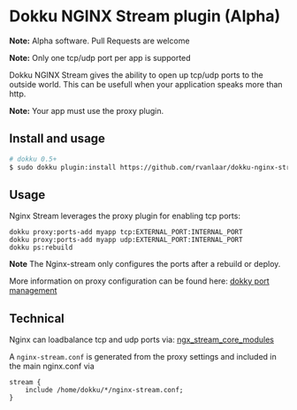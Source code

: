 # Dokku NGINX Stream plugin (Alpha)

**Note:** Alpha software. Pull Requests are welcome

**Note:** Only one tcp/udp port per app is supported

Dokku NGINX Stream gives the ability to open up tcp/udp ports
to the outside world. This can be usefull when your application
speaks more than http.

**Note:** Your app must use the proxy plugin.

## Install and usage

```sh
# dokku 0.5+
$ sudo dokku plugin:install https://github.com/rvanlaar/dokku-nginx-stream.git
```
## Usage
Nginx Stream leverages the proxy plugin for enabling tcp ports:

```
dokku proxy:ports-add myapp tcp:EXTERNAL_PORT:INTERNAL_PORT
dokku proxy:ports-add myapp udp:EXTERNAL_PORT:INTERNAL_PORT
dokku ps:rebuild
```

**Note** The Nginx-stream only configures the ports after
a rebuild or deploy.

More information on proxy configuration can be found here:
[dokky port management](http://dokku.viewdocs.io/dokku/networking/port-management/)

## Technical

Nginx can loadbalance tcp and udp ports via:
[ngx_stream_core_modules](http://nginx.org/en/docs/stream/ngx_stream_core_module.html)

A `nginx-stream.conf` is generated from the proxy settings
and included in the main nginx.conf via
```
stream {
    include /home/dokku/*/nginx-stream.conf;
}
```
